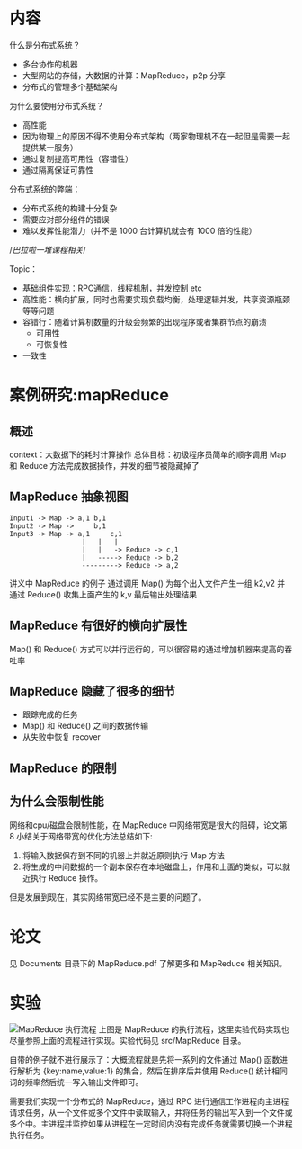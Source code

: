 # 内容

什么是分布式系统？
* 多台协作的机器
* 大型网站的存储，大数据的计算：MapReduce，p2p 分享
* 分布式的管理多个基础架构

为什么要使用分布式系统？
* 高性能
* 因为物理上的原因不得不使用分布式架构（两家物理机不在一起但是需要一起提供某一服务）
* 通过复制提高可用性（容错性）
* 通过隔离保证可靠性

分布式系统的弊端：
* 分布式系统的构建十分复杂
* 需要应对部分组件的错误
* 难以发挥性能潜力（并不是 1000 台计算机就会有 1000 倍的性能）

/*巴拉啦一堆课程相关*/

Topic：
- 基础组件实现：RPC通信，线程机制，并发控制 etc
- 高性能：横向扩展，同时也需要实现负载均衡，处理逻辑并发，共享资源瓶颈等等问题
- 容错行：随着计算机数量的升级会频繁的出现程序或者集群节点的崩溃
  - 可用性
  - 可恢复性
- 一致性

# 案例研究:mapReduce
## 概述
context：大数据下的耗时计算操作
总体目标：初级程序员简单的顺序调用 Map 和 Reduce 方法完成数据操作，并发的细节被隐藏掉了
## MapReduce 抽象视图
```
Input1 -> Map -> a,1 b,1
Input2 -> Map ->     b,1
Input3 -> Map -> a,1     c,1
                  |   |   |
                  |   |   -> Reduce -> c,1
                  |   -----> Reduce -> b,2
                  ---------> Reduce -> a,2
```
讲义中 MapReduce 的例子
通过调用 Map() 为每个出入文件产生一组 k2,v2
并通过 Reduce() 收集上面产生的 k,v 最后输出处理结果
## MapReduce 有很好的横向扩展性
Map() 和 Reduce() 方式可以并行运行的，可以很容易的通过增加机器来提高的吞吐率
## MapReduce 隐藏了很多的细节
* 跟踪完成的任务
* Map() 和 Reduce() 之间的数据传输
* 从失败中恢复 recover
## MapReduce 的限制
## 为什么会限制性能
网络和cpu/磁盘会限制性能，在 MapReduce 中网络带宽是很大的阻碍，论文第 8 小结关于网络带宽的优化方法总结如下:
1. 将输入数据保存到不同的机器上并就近原则执行 Map 方法
2. 将生成的中间数据的一个副本保存在本地磁盘上，作用和上面的类似，可以就近执行 Reduce 操作。

但是发展到现在，其实网络带宽已经不是主要的问题了。
# 论文

见 Documents 目录下的 MapReduce.pdf 了解更多和 MapReduce 相关知识。

# 实验
![MapReduce 执行流程](https://github.com/nercoeus/MIT-6.824-2020/blob/master/image/mapreduce.jpg)
上图是 MapReduce 的执行流程，这里实验代码实现也尽量参照上面的流程进行实现。实验代码见 src/MapReduce 目录。

自带的例子就不进行展示了：大概流程就是先将一系列的文件通过 Map() 函数进行解析为 {key:name,value:1} 的集合，然后在排序后并使用 Reduce() 统计相同词的频率然后统一写入输出文件即可。

需要我们实现一个分布式的 MapReduce，通过 RPC 进行通信工作进程向主进程请求任务，从一个文件或多个文件中读取输入，并将任务的输出写入到一个文件或多个中。主进程并监控如果从进程在一定时间内没有完成任务就需要切换一个进程执行任务。